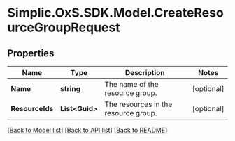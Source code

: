 # Simplic.OxS.SDK.Model.CreateResourceGroupRequest

## Properties

Name | Type | Description | Notes
------------ | ------------- | ------------- | -------------
**Name** | **string** | The name of the resource group. | [optional] 
**ResourceIds** | **List&lt;Guid&gt;** | The resources in the resource group. | [optional] 

[[Back to Model list]](../README.md#documentation-for-models) [[Back to API list]](../README.md#documentation-for-api-endpoints) [[Back to README]](../README.md)

